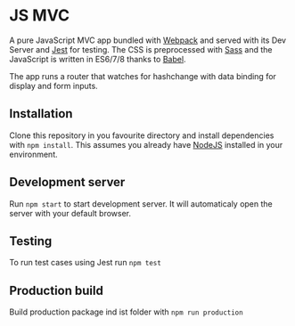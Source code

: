 JS MVC
====================

A pure JavaScript MVC app bundled with [Webpack](https://webpack.js.org/) and served with its Dev Server and [Jest](https://jestjs.io/) for testing. The CSS is preprocessed with [Sass](https://sass-lang.com/) and the JavaScript is written in ES6/7/8 thanks to [Babel](https://www.github.com/babel/babel/).

The app runs a router that watches for hashchange with data binding for display and form inputs.

## Installation
Clone this repository in you favourite directory and install dependencies with `npm install`. This assumes you already have [NodeJS](https://nodejs.org/) installed in your environment.

## Development server
Run `npm start` to start development server. It will automaticaly open the server with your default browser.

## Testing
To run test cases using Jest run `npm test`

## Production build
Build production package ind ist folder with `npm run production` 